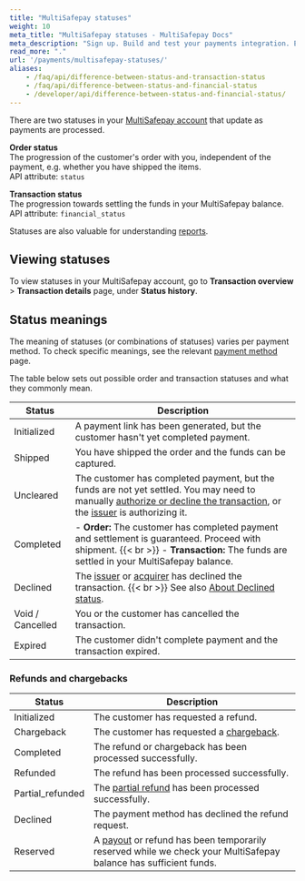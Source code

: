 ```yaml
---
title: "MultiSafepay statuses"
weight: 10
meta_title: "MultiSafepay statuses - MultiSafepay Docs"
meta_description: "Sign up. Build and test your payments integration. Explore our products and services. Use our API reference, SDKs, and wrappers. Get support."
read_more: "."
url: '/payments/multisafepay-statuses/'
aliases:
    - /faq/api/difference-between-status-and-transaction-status
    - /faq/api/difference-between-status-and-financial-status
    - /developer/api/difference-between-status-and-financial-status/
---
```


There are two statuses in your [MultiSafepay account](https://merchant.multisafepay.com/) that update as payments are processed. 

**Order status**  
The progression of the customer's order with you, independent of the payment, e.g. whether you have shipped the items.   
API attribute: `status`

**Transaction status**  
The progression towards settling the funds in your MultiSafepay balance.  
API attribute: `financial_status`

Statuses are also valuable for understanding [reports](/business/accounting/reports/).

## Viewing statuses

To view statuses in your MultiSafepay account, go to **Transaction overview** > **Transaction details** page, under **Status history**. 

## Status meanings

The meaning of statuses (or combinations of statuses) varies per payment method. To check specific meanings, see the relevant [payment method](/payments/methods/) page. 

The table below sets out possible order and transaction statuses and what they commonly mean.

| Status | Description |
|---|---|
| Initialized | A payment link has been generated, but the customer hasn't yet completed payment. |
| Shipped | You have shipped the order and the funds can be captured. |
| Uncleared | The customer has completed payment, but the funds are not yet settled. You may need to manually [authorize or decline the transaction](/faq/finance/evaluating-uncleared-card-transactions/), or the [issuer](/getting-started/glossary/#issuer) is authorizing it. |
| Completed | - **Order:** The customer has completed payment and settlement is guaranteed. Proceed with shipment. {{< br >}} - **Transaction:** The funds are settled in your MultiSafepay balance. |
| Declined | The [issuer](/getting-started/glossary/#issuer) or [acquirer](/getting-started/glossary/#acquirer) has declined the transaction. {{< br >}} See also [About Declined status](/payments/methods/credit-and-debit-cards/user-guide/declined-status/). |
| Void / Cancelled | You or the customer has cancelled the transaction. |
| Expired | The customer didn't complete payment and the transaction expired. |

### Refunds and chargebacks

| Status | Description |
|---|---|
| Initialized | The customer has requested a refund.|
| Chargeback | The customer has requested a [chargeback](/payments/chargebacks/).|
| Completed | The refund or chargeback has been processed successfully. |
| Refunded | The refund has been processed successfully.|
| Partial_refunded | The [partial refund](/payments/refunds/) has been processed successfully.|
| Declined | The payment method has declined the refund request. |
| Reserved | A [payout](/account/payouts/) or refund has been temporarily reserved while we check your MultiSafepay balance has sufficient funds. |




